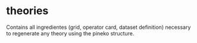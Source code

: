 # theories
Contains all ingredientes (grid, operator card, dataset definition) necessary to regenerate any theory using the pineko structure.
